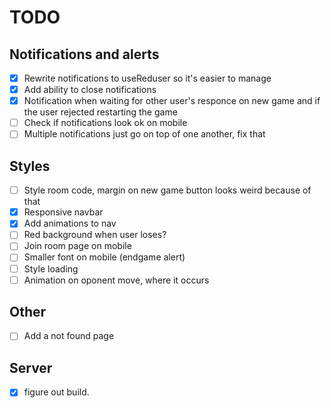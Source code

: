 # TODO
## Notifications and alerts
- [X] Rewrite notifications to useReduser so it's easier to manage 
- [X] Add ability to close notifications
- [X] Notification when waiting for other user's responce on new game and if the user rejected restarting the game 
- [ ] Check if notifications look ok on mobile
- [ ] Multiple notifications just go on top of one another, fix that

## Styles
- [ ] Style room code, margin on new game button looks weird because of that
- [X] Responsive navbar
- [X] Add animations to nav
- [ ] Red background when user loses?
- [ ] Join room page on mobile
- [ ] Smaller font on mobile (endgame alert)
- [ ] Style loading
- [ ] Animation on oponent move, where it occurs

## Other 
- [ ] Add a not found page

## Server
- [X] figure out build.